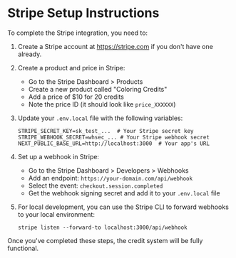 # Stripe Setup Instructions

To complete the Stripe integration, you need to:

1. Create a Stripe account at https://stripe.com if you don't have one already.

2. Create a product and price in Stripe:
   - Go to the Stripe Dashboard > Products
   - Create a new product called "Coloring Credits"
   - Add a price of $10 for 20 credits
   - Note the price ID (it should look like `price_XXXXXX`)

3. Update your `.env.local` file with the following variables:
   ```
   STRIPE_SECRET_KEY=sk_test_...  # Your Stripe secret key
   STRIPE_WEBHOOK_SECRET=whsec_... # Your Stripe webhook secret
   NEXT_PUBLIC_BASE_URL=http://localhost:3000  # Your app's URL
   ```

4. Set up a webhook in Stripe:
   - Go to the Stripe Dashboard > Developers > Webhooks
   - Add an endpoint: `https://your-domain.com/api/webhook`
   - Select the event: `checkout.session.completed`
   - Get the webhook signing secret and add it to your `.env.local` file

5. For local development, you can use the Stripe CLI to forward webhooks to your local environment:
   ```
   stripe listen --forward-to localhost:3000/api/webhook
   ```

Once you've completed these steps, the credit system will be fully functional. 
